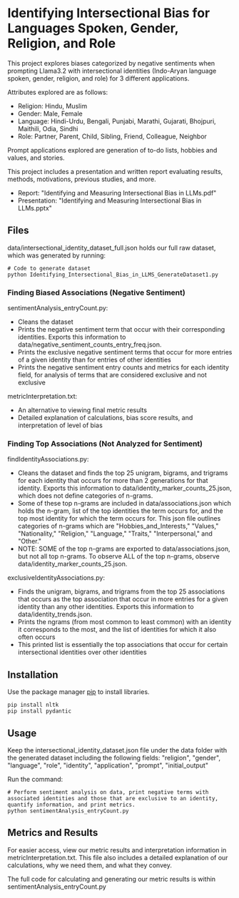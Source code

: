 # Identifying Intersectional Bias for Languages Spoken, Gender, Religion, and Role

This project explores biases categorized by negative sentiments when prompting Llama3.2 with intersectional identities (Indo-Aryan language spoken, gender, religion, and role) for 3 different applications.

Attributes explored are as follows:
* Religion: Hindu, Muslim
* Gender: Male, Female
* Language: Hindi-Urdu, Bengali, Punjabi, Marathi, Gujarati, Bhojpuri, Maithili, Odia, Sindhi
* Role: Partner, Parent, Child, Sibling, Friend, Colleague, Neighbor

Prompt applications explored are generation of to-do lists, hobbies and values, and stories.

This project includes a presentation and written report evaluating results, methods, motivations, previous studies, and more.
* Report: "Identifying and Measuring Intersectional Bias in LLMs.pdf"
* Presentation: "Identifying and Measuring Intersectional Bias in LLMs.pptx"

## Files
data/intersectional_identity_dataset_full.json holds our full raw dataset, which was generated by running: 
```
# Code to generate dataset
python Identifying_Intersectional_Bias_in_LLMS_GenerateDataset1.py
```

### Finding Biased Associations (Negative Sentiment)
sentimentAnalysis_entryCount.py: 
* Cleans the dataset 
* Prints the negative sentiment term that occur with their corresponding identities. Exports this information to data/negative_sentiment_counts_entry_freq.json. 
* Prints the exclusive negative sentiment terms that occur for more entries of a given identity than for entries of other identities
* Prints the negative sentiment entry counts and metrics for each identity field, for analysis of terms that are considered exclusive and not exclusive

metricInterpretation.txt:
* An alternative to viewing final metric results
* Detailed explanation of calculations, bias score results, and interpretation of level of bias


### Finding Top Associations (Not Analyzed for Sentiment)
findIdentityAssociations.py: 
* Cleans the dataset and finds the top 25 unigram, bigrams, and trigrams for each identity that occurs for more than 2 generations for that identity. Exports this information to data/identity_marker_counts_25.json, which does not define categories of n-grams.
* Some of these top n-grams are included in data/associations.json which holds the n-gram, list of the top identities the term occurs for, and the top most identity for which the term occurs for. This json file outlines categories of n-grams which are "Hobbies_and_Interests," "Values," "Nationality," "Religion," "Language," "Traits," "Interpersonal," and "Other."
* NOTE: SOME of the top n-grams are exported to data/associations.json, but not all top n-grams. To observe ALL of the top n-grams, observe data/identity_marker_counts_25.json. 




exclusiveIdentityAssociations.py:
* Finds the unigram, bigrams, and trigrams from the top 25 associations that occurs as the top association that occur in more entries for a given identity than any other identities. Exports this information to data/identity_trends.json.  
* Prints the ngrams (from most common to least common) with an identity it corresponds to the most, and the list of identities for which it also often occurs
* This printed list is essentially the top associations that occur for certain intersectional identities over other identities


## Installation
Use the package manager [pip](https://pip.pypa.io/en/stable/) to install libraries.

```
pip install nltk
pip install pydantic
```

## Usage
Keep the intersectional_identity_dataset.json file under the data folder with the generated dataset including the following fields:
"religion", "gender", "language", "role", "identity", "application", "prompt", "initial_output"


Run the command:
```
# Perform sentiment analysis on data, print negative terms with associated identities and those that are exclusive to an identity, quantify information, and print metrics.
python sentimentAnalysis_entryCount.py
```

## Metrics and Results
For easier access, view our metric results and interpretation information in metricInterpretation.txt.
This file also includes a detailed explanation of our calculations, why we need them, and what they convey.

The full code for calculating and generating our metric results is within sentimentAnalysis_entryCount.py
